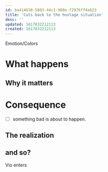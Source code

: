 ```yaml
---
id: ba414638-5803-44c1-980e-f2976ff4ab23
title: 'Cuts back to the hostage situation'
desc: ''
updated: 1617832212113
created: 1617832212113
---
```

Emotion/Colors
>

# What happens

##  Why it matters


# Consequence
- [ ] something bad is about to happen.

## The realization

## and so?
Vio enters